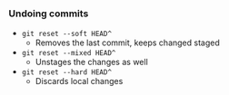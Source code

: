### Undoing commits
- ```git reset --soft HEAD^ ```
	-  Removes the last commit, keeps changed staged 
- ``` git reset --mixed HEAD^ ```
	-  Unstages the changes as well 
-  ```git reset --hard HEAD^```
	-  Discards local changes